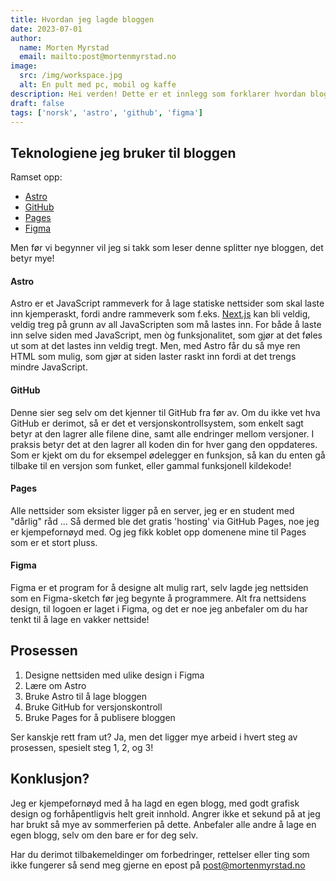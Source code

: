 ```yaml
---
title: Hvordan jeg lagde bloggen
date: 2023-07-01
author:
  name: Morten Myrstad
  email: mailto:post@mortenmyrstad.no
image:
  src: /img/workspace.jpg
  alt: En pult med pc, mobil og kaffe
description: Hei verden! Dette er et innlegg som forklarer hvordan bloggen er bygd opp rent teknologisk. Kanskje du lærer noe, eller blir inspirert?
draft: false
tags: ['norsk', 'astro', 'github', 'figma']
---
```


## Teknologiene jeg bruker til bloggen

Ramset opp:

- [Astro](#astro)
- [GitHub](#github)
- [Pages](#pages)
- [Figma](#figma)

Men før vi begynner vil jeg si takk som leser denne splitter nye bloggen, det betyr mye!

#### Astro

Astro er et JavaScript rammeverk for å lage statiske nettsider som skal laste inn kjemperaskt, fordi andre rammeverk som f.eks. [Next.js](https://nextjs.org/) kan bli veldig, veldig treg på grunn av all JavaScripten som må lastes inn. For både å laste inn selve siden med JavaScript, men òg funksjonalitet, som gjør at det føles ut som at det lastes inn veldig tregt. Men, med Astro får du så mye ren HTML som mulig, som gjør at siden laster raskt inn fordi at det trengs mindre JavaScript.

#### GitHub

Denne sier seg selv om det kjenner til GitHub fra før av. Om du ikke vet hva GitHub er derimot, så er det et versjonskontrollsystem, som enkelt sagt betyr at den lagrer alle filene dine, samt alle endringer mellom versjoner. I praksis betyr det at den lagrer all koden din for hver gang den oppdateres. Som er kjekt om du for eksempel ødelegger en funksjon, så kan du enten gå tilbake til en versjon som funket, eller gammal funksjonell kildekode!

#### Pages

Alle nettsider som eksister ligger på en server, jeg er en student med "dårlig" råd ... Så dermed ble det gratis 'hosting' via GitHub Pages, noe jeg er kjempefornøyd med. Og jeg fikk koblet opp domenene mine til Pages som er et stort pluss.

#### Figma

Figma er et program for å designe alt mulig rart, selv lagde jeg nettsiden som en Figma-sketch før jeg begynte å programmere. Alt fra nettsidens design, til logoen er laget i Figma, og det er noe jeg anbefaler om du har tenkt til å lage en vakker nettside!

## Prosessen

1.  Designe nettsiden med ulike design i Figma
2.  Lære om Astro
3.  Bruke Astro til å lage bloggen
4.  Bruke GitHub for versjonskontroll
5.  Bruke Pages for å publisere bloggen

Ser kanskje rett fram ut? Ja, men det ligger mye arbeid i hvert steg av prosessen, spesielt steg 1, 2, og 3!

## Konklusjon?

Jeg er kjempefornøyd med å ha lagd en egen blogg, med godt grafisk design og forhåpentligvis helt greit innhold. Angrer ikke et sekund på at jeg har brukt så mye av sommerferien på dette. Anbefaler alle andre å lage en egen blogg, selv om den bare er for deg selv.

Har du derimot tilbakemeldinger om forbedringer, rettelser eller ting som ikke fungerer så send meg gjerne en epost på [post@mortenmyrstad.no](mailto:post@mortenmyrstad.no)
